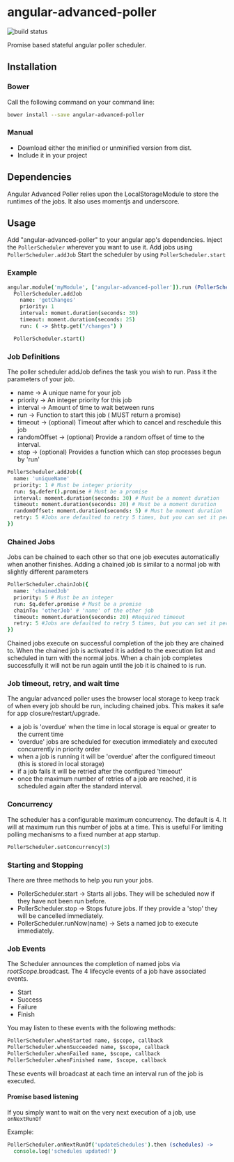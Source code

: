 angular-advanced-poller
=======

![build status](https://circleci.com/gh/payrollhero/angular-advanced-poller.png?circle-token=:circle-token)

Promise based stateful angular poller scheduler.

## Installation

### Bower
Call the following command on your command line:

```sh
bower install --save angular-advanced-poller
```

### Manual

- Download either the minified or unminified version from dist.
- Include it in your project

## Dependencies

Angular Advanced Poller relies upon the LocalStorageModule to store the runtimes of the jobs.
It also uses momentjs and underscore.

## Usage

Add "angular-advanced-poller" to your angular app's dependencies.
Inject the ```PollerScheduler``` wherever you want to use it.
Add jobs using ```PollerScheduler.addJob```
Start the scheduler by using ```PollerScheduler.start```

### Example

```coffee
angular.module('myModule', ['angular-advanced-poller']).run (PollerScheduler, $http) ->
  PollerScheduler.addJob
    name: 'getChanges'
    priority: 1
    interval: moment.duration(seconds: 30)
    timeout: moment.duration(seconds: 25)
    run: ( -> $http.get("/changes") )

  PollerScheduler.start()
```

### Job Definitions
The poller scheduler addJob defines the task you wish to run.  Pass it the parameters of your job.

- name -> A unique name for your job
- priority -> An integer priority for this job
- interval -> Amount of time to wait between runs
- run -> Function to start this job ( MUST return a promise)
- timeout -> (optional) Timeout after which to cancel and reschedule this job
- randomOffset -> (optional) Provide a random offset of time to the interval.
- stop -> (optional) Provides a function which can stop processes begun by 'run'

```coffee
PollerScheduler.addJob({
  name: 'uniqueName'
  priority: 1 # Must be integer priority
  run: $q.defer().promise # Must be a promise
  interval: moment.duration(seconds: 30) # Must be a moment duration
  timeout: moment.duration(seconds: 20) # Must be a moment duration
  randomOffset: moment.duration(seconds: 5) # Must be moment duration
  retry: 5 #Jobs are defaulted to retry 5 times, but you can set it per job
})
```

### Chained Jobs
Jobs can be chained to each other so that one job executes automatically when another finishes.
Adding a chained job is similar to a normal job with slightly different parameters

```coffee
PollerScheduler.chainJob({
  name: 'chainedJob'
  priority: 5 # Must be an integer
  run: $q.defer.promise # Must be a promise
  chainTo: 'otherJob' # 'name' of the other job
  timeout: moment.duration(seconds: 20) #Required timeout
  retry: 5 #Jobs are defaulted to retry 5 times, but you can set it per job
})
```
Chained jobs execute on successful completion of the job they are chained to.  When the chained job
is activated it is added to the execution list and scheduled in turn with the normal jobs.  When a chain
job completes successfully it will not be run again until the job it is chained to is run.

### Job timeout, retry, and wait time

The angular advanced poller uses the browser local storage to keep track of when every job should be run,
including chained jobs.  This makes it safe for app closure/restart/upgrade.
- a job is 'overdue' when the time in local storage is equal or greater to the current time
- 'overdue' jobs are scheduled for execution immediately and executed concurrently in priority order
- when a job is running it will be 'overdue' after the configured timeout (this is stored in local storage)
- if a job fails it will be retried after the configured 'timeout'
- once the maximum number of retries of a job are reached, it is scheduled again after the standard interval.

### Concurrency
The scheduler has a configurable maximum concurrency.  The default is 4.
It will at maximum run this number of jobs at a time.  This is useful
For limiting polling mechanisms to a fixed number at app startup.

```coffee
PollerScheduler.setConcurrency(3)
```

### Starting and Stopping
There are three methods to help you run your jobs.
- PollerScheduler.start -> Starts all jobs.  They will be scheduled now if they have not been run before.
- PollerScheduler.stop -> Stops future jobs.  If they provide a 'stop' they will be cancelled immediately.
- PollerScheduler.runNow(name) -> Sets a named job to execute immediately.

### Job Events
The Scheduler announces the completion of named jobs via $rootScope.$broadcast.
The 4 lifecycle events of a job have associated events.
- Start
- Success
- Failure
- Finish

You may listen to these events with the following methods:

```coffee
PollerScheduler.whenStarted name, $scope, callback
PollerScheduler.whenSucceeded name, $scope, callback
PollerScheduler.whenFailed name, $scope, callback
PollerScheduler.whenFinished name, $scope, callback
```
These events will broadcast at each time an interval run of the job is executed.

#### Promise based listening
If you simply want to wait on the very next execution of a job, use ```onNextRunOf```

Example:

```coffee
PollerScheduler.onNextRunOf('updateSchedules').then (schedules) ->
  console.log('schedules updated!')
```

